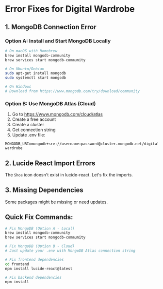 # Error Fixes for Digital Wardrobe

## 1. MongoDB Connection Error

### Option A: Install and Start MongoDB Locally
```bash
# On macOS with Homebrew
brew install mongodb-community
brew services start mongodb-community

# On Ubuntu/Debian
sudo apt-get install mongodb
sudo systemctl start mongodb

# On Windows
# Download from https://www.mongodb.com/try/download/community
```

### Option B: Use MongoDB Atlas (Cloud)
1. Go to https://www.mongodb.com/cloud/atlas
2. Create a free account
3. Create a cluster
4. Get connection string
5. Update .env file:
```env
MONGODB_URI=mongodb+srv://username:password@cluster.mongodb.net/digital-wardrobe
```

## 2. Lucide React Import Errors

The `Shoe` icon doesn't exist in lucide-react. Let's fix the imports.

## 3. Missing Dependencies

Some packages might be missing or need updates.

## Quick Fix Commands:

```bash
# Fix MongoDB (Option A - Local)
brew install mongodb-community
brew services start mongodb-community

# Fix MongoDB (Option B - Cloud)
# Just update your .env with MongoDB Atlas connection string

# Fix frontend dependencies
cd frontend
npm install lucide-react@latest

# Fix backend dependencies
npm install
```

